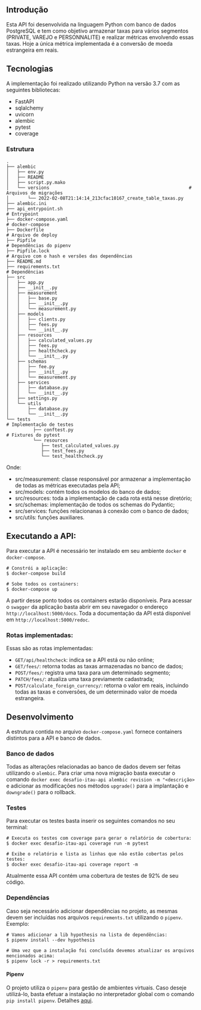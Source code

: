 ## Introdução

Esta API foi desenvolvida na linguagem Python com banco de dados PostgreSQL e tem como objetivo armazenar
taxas para vários segmentos (PRIVATE, VAREJO e PERSONNALITE) e realizar métricas envolvendo essas taxas.
Hoje a única métrica implementada é a conversão de moeda estrangeira em reais.


## Tecnologias

A implementação foi realizado utilizando Python na versão 3.7 com as seguintes bibliotecas:

 - FastAPI
 - sqlalchemy
 - uvicorn
 - alembic
 - pytest
 - coverage

### Estrutura

```shell
.
├── alembic
│   ├── env.py
│   ├── README
│   ├── script.py.mako
│   └── versions                                                    # Arquivos de migrações
│       └── 2022-02-08T21:14:14_213cfac10167_create_table_taxas.py
├── alembic.ini
├── api_entrypoint.sh                                                     # Entrypoint
├── docker-compose.yaml                                                   # docker-compose
├── Dockerfile                                                            # Arquivo de deploy
├── Pipfile                                                               # Dependências do pipenv
├── Pipfile.lock                                                          # Arquivo com o hash e versões das dependências
├── README.md
├── requirements.txt                                                      # Dependências
├── src
│   ├── app.py
│   ├── __init__.py
│   ├── measurement
│   │   ├── base.py
│   │   ├── __init__.py
│   │   └── measurement.py
│   ├── models
│   │   ├── clients.py
│   │   ├── fees.py
│   │   └── __init__.py
│   ├── resources
│   │   ├── calculated_values.py
│   │   ├── fees.py
│   │   ├── healthcheck.py
│   │   └── __init__.py
│   ├── schemas
│   │   ├── fee.py
│   │   ├── __init__.py
│   │   └── measurement.py
│   ├── services
│   │   ├── database.py
│   │   └── __init__.py
│   ├── settings.py
│   └── utils
│       ├── database.py
│       └── __init__.py
└── tests                                                             # Implementação de testes
          ├── conftest.py                                             # Fixtures do pytest
          └── resources
             ├── test_calculated_values.py
             ├── test_fees.py
             └── test_healthcheck.py
```

Onde:
* src/measurement: classe responsável por armazenar a implementação de todas as métricas executadas pela API;
* src/models: contém todos os modelos do banco de dados;
* src/resources: toda a implementação de cada rota está nesse diretório;
* src/schemas: implementação de todos os schemas do Pydantic;
* src/services: funções relacionanas à conexão com o banco de dados;
* src/utils: funções auxiliares.

## Executando a API:

Para executar a API é necessário ter instalado em seu ambiente `docker` e `docker-compose`.
```shell
# Constrói a aplicação:
$ docker-compose build

# Sobe todos os containers:
$ docker-compose up
```
A partir desse ponto todos os containers estarão disponíveis.
Para acessar o `swagger` da aplicação basta abrir em seu navegador o endereço `http://localhost:5000/docs`.
Toda a documentação da API está disponível em `http://localhost:5000/redoc`.

### Rotas implementadas:

Essas são as rotas implementadas:
* `GET/api/healthcheck`: indica se a API está ou não online;
* `GET/fees/`: retorna todas as taxas armazenadas no banco de dados;
* `POST/fees/`: registra uma taxa para um determinado segmento;
* `PATCH/fees/`: atualiza uma taxa previamente cadastrada;
* `POST/calculate_foreign_currency/`: retorna o valor em reais, incluindo todas as taxas e conversões, de um determinado valor de moeda estrangeira.

## Desenvolvimento

A estrutura contida no arquivo `docker-compose.yaml` fornece containers distintos para a API e banco de dados.

### Banco de dados

Todas as alterações relacionadas ao banco de dados devem ser feitas utilizando o `alembic`. Para criar uma nova migração basta executar o comando `docker exec desafio-itau-api alembic revision -m "<descrição>` e adicionar as modificações nos métodos `upgrade()` para a implantação e `downgrade()` para o rollback.

### Testes

Para executar os testes basta inserir os seguintes comandos no seu terminal:

```shell
# Executa os testes com coverage para gerar o relatório de cobertura:
$ docker exec desafio-itau-api coverage run -m pytest

# Exibe o relatório e lista as linhas que não estão cobertas pelos testes:
$ docker exec desafio-itau-api coverage report -m
```

Atualmente essa API contém uma cobertura de testes de 92% de seu código.

### Dependências

Caso seja necessário adicionar dependências no projeto, as mesmas devem ser incluídas nos arquivos `requirements.txt` utilizando o `pipenv`.
Exemplo:
```shell
# Vamos adicionar a lib hypothesis na lista de dependências:
$ pipenv install --dev hypothesis 

# Uma vez que a instalação foi concluída devemos atualizar os arquivos mencionados acima:
$ pipenv lock -r > requirements.txt
```

#### Pipenv

O projeto utiliza o `pipenv` para gestão de ambientes virtuais. Caso deseje utilizá-lo, basta efetuar a instalação no interpretador global com o comando `pip install pipenv`. Detalhes [aqui](https://pipenv.pypa.io/en/latest/#install-pipenv-today).
